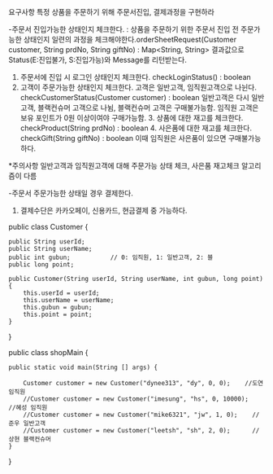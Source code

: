 요구사항
특정 상품을 주문하기 위해 주문서진입, 결제과정을 구현하라

-주문서 진입가능한 상태인지 체크한다.
: 상품을 주문하기 위한 주문서 진입 전 주문가능한 상태인지 일련의 과정을 체크해야한다.orderSheetRequest(Customer customer, String prdNo, String giftNo) : Map<String, String>
  결과값으로  Status(E:진입불가, S:진입가능)와 Message를 리턴받는다. 
1. 주문서에 진입 시 로그인 상태인지 체크한다. checkLoginStatus() : boolean
2. 고객이 주문가능한 상태인지 체크한다. 고객은 일반고객, 임직원고객으로 나뉜다. checkCustomerStatus(Customer customer) : boolean
	일반고객은 다시  일반고객, 블랙컨슈머 고객으로 나뉨, 블랙컨슈머 고객은 구매불가능함.
	임직원 고객은 보유 포인트가 0원 이상이여야 구매가능함.
   3. 상품에 대한 재고를 체크한다.  checkProduct(String prdNo) : boolean
   4. 사은품에 대한 재고를 체크한다. checkGift(String giftNo) : boolean
	이때 임직원은 사은품이 있으면 구매불가능하다.

*주의사항
일반고객과 임직원고객에 대해 주문가능 상태 체크, 사은품 재고체크 알고리즘이 다름

-주문서 주문가능한 상태일 경우 결제한다.
1. 결제수단은 카카오페이, 신용카드, 현금결제 중 가능하다.


public class Customer {

    public String userId;
    public String userName;
    public int gubun;			// 0: 임직원, 1: 일반고객, 2: 블
    public long point;

    public Customer(String userId, String userName, int gubun, long point) {
        this.userId = userId;
        this.userName = userName;
        this.gubun = gubun;
        this.point = point;
    }
}


public class shopMain {

    public static void main(String [] args) {

        Customer customer = new Customer("dynee313", "dy", 0, 0);    //도연 임직원
        //Customer customer = new Customer("imesung", "hs", 0, 10000);     //혜성 임직원
        //Customer customer = new Customer("mike6321", "jw", 1, 0);    //준우 일반고객
        //Customer customer = new Customer("leetsh", "sh", 2, 0);      //상현 블랙컨슈머
    }
}



	
	
